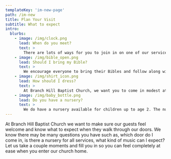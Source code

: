 ```yaml
---
templateKey: 'im-new-page'
path: /im-new
title: Plan Your Visit
subtitle: What to expect
intro:
  blurbs:
    - image: /img/clock.png
      lead: When do you meet?
      text: >
        There are lots of ways for you to join in on one of our services. With multiple service times throughout the week, we want you to have as much of an opportunity as possible to be a part. On Sundays, we have our morning worship service at 11am. Prior to the service, there is a Bible study hour beginning at 10am. The Sunday evening service begins at 6pm. We also have a midweek Bible study on Wednesdays at 7pm.
    - image: /img/bible_open.png
      lead: Should I bring my Bible?
      text: >
        We encourage everyone to bring their Bibles and follow along with the Pastor’s message. If you do not have a Bible, we will provide one on request.
    - image: /img/shirt_icon.png
      lead: How should I dress?
      text: >
        At Branch Hill Baptist Church, we want you to come in modest attire. Our ministry leaders and many in our church family dress in more traditional “Sunday” dress; however, our main goal is that you would feel welcome and comfortable on your visit.
    - image: /img/baby_bottle.png
      lead: Do you have a nursery?
      text: >
        We do have a nursery available for children up to age 2. The nursery is highly staffed and available for Sunday Bible classes and the main service. There is no nursery available on Sunday evening or Wednesday evening. If you wish to keep your child with you during the service, please feel free to do so. There is a foyer area should you need to sneak out for a moment for any reason with your little ones.
---
```


At Branch Hill Baptist Church we want to make sure our guests feel welcome and know what to expect when they walk through our doors. We know there may be many questions you have such as, which door do I come in, is there a nursery for all services, what kind of music can I expect? Let us take a couple moments and fill you in so you can feel completely at ease when you enter our church home.
